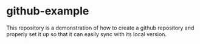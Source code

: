 # github-example
This repository is a demonstration of how to create a github repository and properly set it up so that it can easily sync with its local version.
